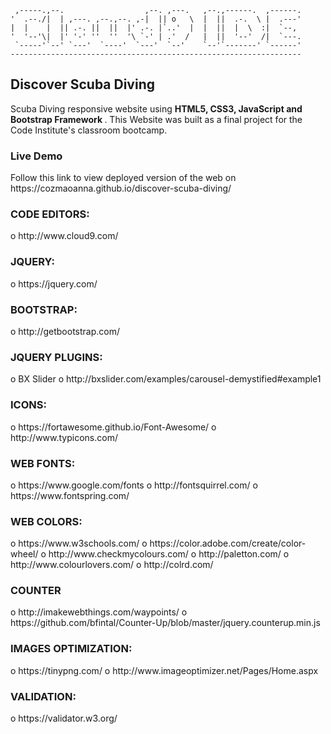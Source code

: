      ,-----.,--.                  ,--. ,---.   ,--.,------.  ,------.
    '  .--./|  | ,---. ,--.,--. ,-|  || o   \  |  ||  .-.  \ |  .---'
    |  |    |  || .-. ||  ||  |' .-. |`..'  |  |  ||  |  \  :|  `--, 
    '  '--'\|  |' '-' ''  ''  '\ `-' | .'  /   |  ||  '--'  /|  `---.
     `-----'`--' `---'  `----'  `---'  `--'    `--'`-------' `------'
    ----------------------------------------------------------------- 

<h2> Discover Scuba Diving </h2> 

Scuba Diving responsive website using <strong> HTML5, CSS3, JavaScript and Bootstrap Framework </strong>. This Website was built as a final project for the Code Institute's classroom bootcamp. 

<h3> Live Demo </h3>
Follow this link to view deployed version of the web on https://cozmaoanna.github.io/discover-scuba-diving/ 

<h3>  CODE EDITORS: </h3>
o http://www.cloud9.com/

<h3> JQUERY: </h3>
o https://jquery.com/

<h3> BOOTSTRAP: </h3>
o http://getbootstrap.com/

<h3> JQUERY PLUGINS: </h3>
o BX Slider
o  http://bxslider.com/examples/carousel-demystified#example1

<h3> ICONS: </h3>
o https://fortawesome.github.io/Font-Awesome/
o http://www.typicons.com/

<h3>  WEB FONTS: </h3>
o https://www.google.com/fonts
o http://fontsquirrel.com/
o https://www.fontspring.com/

<h3> WEB COLORS: </h3>
o https://www.w3schools.com/
o https://color.adobe.com/create/color-wheel/
o http://www.checkmycolours.com/
o http://paletton.com/
o http://www.colourlovers.com/
o http://colrd.com/


<h3> COUNTER </h3>
o http://imakewebthings.com/waypoints/
o https://github.com/bfintal/Counter-Up/blob/master/jquery.counterup.min.js

<h3> IMAGES OPTIMIZATION: </h3>
o https://tinypng.com/
o http://www.imageoptimizer.net/Pages/Home.aspx

<h3> VALIDATION: </h3>
o https://validator.w3.org/

